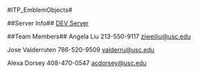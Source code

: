 #ITP_EmblemObjects#

##Server Info##
[DEV Server](http://itp460.uscitp.com)


##Team Members##
Angela Liu
213-550-9117
ziweiliu@usc.edu

Jose Valderruten
786-520-9509
valderru@usc.edu

Alexa Dorsey
408-470-0547
acdorsey@usc.edu
